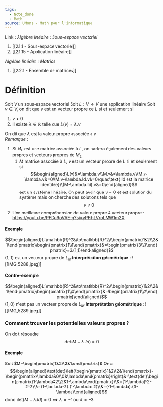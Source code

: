 ```yaml
---
tags:
  - Note_done
  - Math
source: UMons - Math pour l'informatique
---
```


Link :
_Algèbre linéaire : Sous-espace vectoriel_
1. [[2.1.1 - Sous-espace vectoriel]]
1. [[2.1.15 - Application linéaire]]

_Algèbre linéaire : Matrice_
1. [[2.2.1 - Ensemble de matrices]]

# Définition
Soit $V$ un sous-espace vectoriel 
Soit $L : V \to V$ une application linéaire 
Soit $v \in V$, on dit que $v$ est un vecteur propre de $L$ si et seulement si 
1. $v \neq 0$ 
2. Il existe $\lambda \in \mathbb{R}$ telle que $L(v)= \lambda . v$ 

On dit que $\lambda$ est la valeur propre associée à $v$ 
\
_Remarque_ :
1. Si $M_L$ est une matrice associée à $L$, on parlera également des valeurs propres et vecteurs propres de $M_L$ 
	1. $M$ matrice associée à $L$, $v$ est un vecteur propre de $L$ si et seulement si $$\begin{aligned}L(v)&=\lambda.v\\M.v&=\lambda.v\\M.v-\lambda.v&=0\\M.v-\lambda.Id.v&=0\quad\text{ Id est la matrice identitée}\\(M-\lambda.Id).v&=0\end{aligned}$$ est un système linéaire. On peut avoir que $v=0$ et est solution du système mais on cherche des solutions tels que $$v\neq 0$$
2. Une meilleure compréhension de valeur propre & vecteur propre : https://youtu.be/PFDu9oVAE-g?si=yPFihLVroLMW1m2X

#### Exemple
$$\begin{aligned}L:\mathbb{R}^2&\to\mathbb{R}^2\\\begin{pmatrix}1&2\\2&1\end{pmatrix}\begin{pmatrix}1\\1\end{pmatrix}&=\begin{pmatrix}3\\3\end{pmatrix}=3.(1,1)\end{aligned}$$ $(1,1)$ est un vecteur propre de $L_M$ 
**Interprétation géométrique** : ![[IMG_5288.jpeg]]
#### Contre-exemple
$$\begin{aligned}L:\mathbb{R}^2&\to\mathbb{R}^2\\\begin{pmatrix}1&2\\2&1\end{pmatrix}\begin{pmatrix}1\\0\end{pmatrix}&=\begin{pmatrix}1\\2\end{pmatrix}\end{aligned}$$ $(1,0)$ n'est pas un vecteur propre de $L_M$ 
**Interprétation géométrique** : ![[IMG_5289.jpeg]]

### Comment trouver les potentielles valeurs propres ?
On doit résoudre $$\text{det}(M-\lambda.Id)=0$$
#### Exemple
Soit $M=\begin{pmatrix}1&2\\2&1\end{pmatrix}$ 
On a $$\begin{aligned}\text{det}\left(\begin{pmatrix}1&2\\2&1\end{pmatrix}-\begin{pmatrix}\lambda&0\\0&\lambda\end{pmatrix}\right)&=\text{det}\begin{pmatrix}1-\lambda&2\\2&1-\lambda\end{pmatrix}\\&=(1-\lambda)^2-2^2\\&=(1-\lambda-2).(1-\lambda+2)\\&=(-1-\lambda).(3-\lambda)\end{aligned}$$ donc $\text{det}(M-\lambda.Id)=0\iff\lambda=-1$ ou $\lambda =-3$


